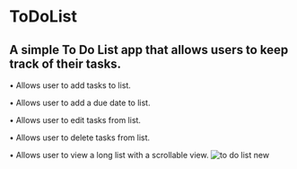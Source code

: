 # ToDoList

A simple To Do List app that allows users to keep track of their tasks.
-----------
• Allows user to add tasks to list.

• Allows user to add a due date to list.

• Allows user to edit tasks from list.

• Allows user to delete tasks from list. 

• Allows user to view a long list with a scrollable view.
![to do list new](https://user-images.githubusercontent.com/59205692/134822635-4dc03cec-edb3-4f9c-8467-95f086798478.gif)
